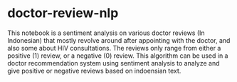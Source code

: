 # doctor-review-nlp
This notebook is a sentiment analysis on various doctor reviews (In Indonesian) that mostly revolve around after appointing with the doctor, and also some about HIV consultations. The reviews only range from either a positive (1) review, or a negative (0) review. This algorithm can be used in a doctor recommendation system using sentiment analysis to analyze and give positive or negative reviews based on indoensian text.
